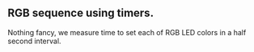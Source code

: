 ## RGB sequence using timers.
Nothing fancy, we measure time to set each of RGB LED colors in a half second interval. 
